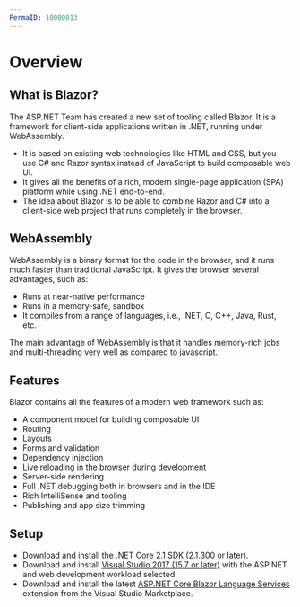 ```yaml
---
PermaID: 10000013
---
```



# Overview

## What is Blazor?

The ASP.NET Team has created a new set of tooling called Blazor. It is a framework for client-side applications written in .NET, running under WebAssembly. 

 - It is based on existing web technologies like HTML and CSS, but you use C# and Razor syntax instead of JavaScript to build composable web UI.
 - It gives all the benefits of a rich, modern single-page application (SPA) platform while using .NET end-to-end.
 - The idea about Blazor is to be able to combine Razor and C# into a client-side web project that runs completely in the browser.

## WebAssembly

WebAssembly is a binary format for the code in the browser, and it runs much faster than traditional JavaScript. It gives the browser several advantages, such as:

 - Runs at near-native performance
 - Runs in a memory-safe, sandbox
 - It compiles from a range of languages, i.e., .NET, C, C++, Java, Rust, etc.

The main advantage of WebAssembly is that it handles memory-rich jobs and multi-threading very well as compared to javascript.

## Features

Blazor contains all the features of a modern web framework such as:

 - A component model for building composable UI
 - Routing
 - Layouts
 - Forms and validation
 - Dependency injection
 - Live reloading in the browser during development
 - Server-side rendering
 - Full .NET debugging both in browsers and in the IDE
 - Rich IntelliSense and tooling
 - Publishing and app size trimming

## Setup

 - Download and install the [.NET Core 2.1 SDK (2.1.300 or later)](https://www.microsoft.com/net/learn/get-started-with-dotnet-tutorial).
 - Download and install [Visual Studio 2017 (15.7 or later)](https://visualstudio.microsoft.com/vs/) with the ASP.NET and web development workload selected.
 - Download and install the latest [ASP.NET Core Blazor Language Services](https://marketplace.visualstudio.com/items?itemName=aspnet.blazor) extension from the Visual Studio Marketplace.
